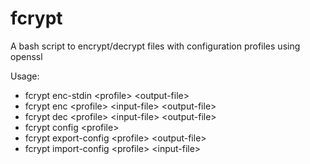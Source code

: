 # fcrypt

A bash script to encrypt/decrypt files with configuration profiles using openssl

Usage:

   * fcrypt enc-stdin \<profile\> \<output-file\>
   * fcrypt enc \<profile\> <input-file\> \<output-file\>
   * fcrypt dec \<profile\> <input-file\> \<output-file\>
   * fcrypt config \<profile\>
   * fcrypt export-config \<profile\> \<output-file\>
   * fcrypt import-config \<profile\> \<input-file\>

